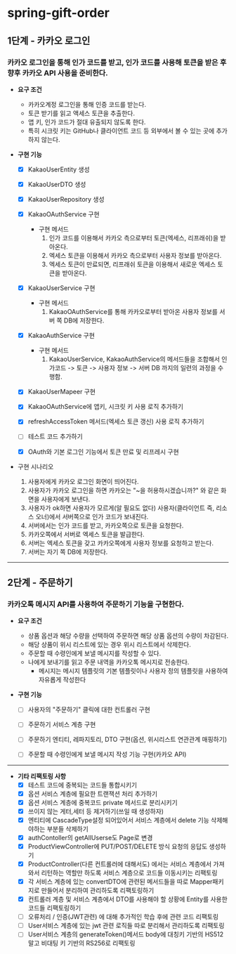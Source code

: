 # spring-gift-order
## 1단계 - 카카오 로그인
### 카카오 로그인을 통해 인가 코드를 받고, 인가 코드를 사용해 토큰을 받은 후 향후 카카오 API 사용을 준비한다.

- **요구 조건**
  - 카카오계정 로그인을 통해 인증 코드를 받는다.
  - 토큰 받기를 읽고 액세스 토큰을 추출한다.
  - 앱 키, 인가 코드가 절대 유출되지 않도록 한다.
  - 특히 시크릿 키는 GitHub나 클라이언트 코드 등 외부에서 볼 수 있는 곳에 추가하지 않는다.

- **구현 기능**
  - [X] KakaoUserEntity 생성
  - [X] KakaoUserDTO 생성
  - [X] KakaoUserRepository 생성
  - [X] KakaoOAuthService 구현
    - 구현 메서드
      1) 인가 코드를 이용해서 카카오 측으로부터 토큰(엑세스, 리프래쉬)을 받아온다.
      2) 엑세스 토큰을 이용해서 카카오 측으로부터 사용자 정보를 받아온다.
      3) 엑세스 토큰이 만료되면, 리프래쉬 토큰을 이용해서 새로운 엑세스 토큰을 받아온다.
  - [X] KakaoUserService 구현
    - 구현 메서드
      1) KakaoOAuthService를 통해 카카오로부터 받아온 사용자 정보를 서버 쪽 DB에 저장한다.
  - [X] KakaoAuthService 구현
    - 구현 메서드
      1) KakaoUserService, KakaoAuthService의 메서드들을 조합해서 인가코드 -> 토큰 -> 사용자 정보 -> 서버 DB 까지의 일련의 과정을 수행함.
  - [X] KakaoUserMapeer 구현
  - [x] KakaoOAuthService에 앱키, 시크릿 키 사용 로직 추가하기
  - [x] refreshAccessToken 메서드(엑세스 토큰 갱신) 사용 로직 추가하기
  - [ ] 테스트 코드 추가하기
  - [x] OAuth와 기본 로그인 기능에서 토큰 만료 및 리프레시 구현



- 구현 시나리오
  1) 사용자에게 카카오 로그인 화면이 띄어진다.
  2) 사용자가 카카오 로그인을 하면 카카오는 "~을 허용하시겠습니까?" 와 같은 화면을 사용자에게 보낸다.
  3) 사용자가 ok하면 사용자가 모르게(알 필요도 없다) 사용자(클라이언트 즉, 리소스 오너)에서 서버쪽으로 인가 코드가 보내진다.
  4) 서버에서는 인가 코드를 받고, 카카오쪽으로 토큰을 요청한다.
  5) 카카오쪽에서 서버로 엑세스 토큰을 발급한다.
  6) 서버는 엑세스 토큰을 갖고 카카오쪽에게 사용자 정보를 요청하고 받는다.
  7) 서버는 자기 쪽 DB에 저장한다.

---

##  2단계 - 주문하기
### 카카오톡 메시지 API를 사용하여 주문하기 기능을 구현한다.

- **요구 조건** 
  - 상품 옵션과 해당 수량을 선택하여 주문하면 해당 상품 옵션의 수량이 차감된다. 
  - 해당 상품이 위시 리스트에 있는 경우 위시 리스트에서 삭제한다. 
  - 주문할 때 수령인에게 보낼 메시지를 작성할 수 있다.
  - 나에게 보내기를 읽고 주문 내역을 카카오톡 메시지로 전송한다. 
    - 메시지는 메시지 템플릿의 기본 템플릿이나 사용자 정의 템플릿을 사용하여 자유롭게 작성한다

- **구현 기능**
  - [ ] 사용자의 "주문하기" 클릭에 대한 컨트롤러 구현
  - [ ] 주문하기 서비스 계층 구현
  - [ ] 주문하기 엔티티, 레파지토리, DTO 구현(옵션, 위시리스트 연관관계 매핑하기)
  - [ ] 주문할 때 수령인에게 보낼 메시지 작성 기능 구현(카카오 API)


---

- **기타 리팩토링 사항**
  - [x] 테스트 코드에 중복되는 코드들 통합시키기
  - [x] 옵션 서비스 계층에 필요한 트랜잭션 처리 추가하기
  - [x] 옵션 서비스 계층에 중복코드 private 메서드로 분리시키기
  - [x] 쓰이지 않는 게터,세터 등 제거하기(쓰일 때 생성하자)
  - [x] 엔티티에 CascadeType설정 되어있어서 서비스 계층에서 delete 기능 삭제해야하는 부분들 삭제하기
  - [x] authContoller의 getAllUserse도 Page로 변경
  - [x] ProductViewController에 PUT/POST/DELETE 방식 요청의 응답도 생성하기
  - [x] ProductController(다른 컨트롤러에 대해서도) 에서는 서비스 계층에서 가져와서 리턴하는 역할만 하도록 서비스 계층으로 코드들 이동시키는 리팩토링
  - [x] 각 서비스 계층에 있는 convertDTO에 관련된 메서드들을 따로 Mapper패키지로 만들어서 분리하여 관리하도록 리팩토링하기
  - [x] 컨트롤러 계층 및 서비스 계층에서 DTO를 사용해야 할 상황에 Entity를 사용한 코드들 리팩토링하기
  - [ ] 오류처리 / 인증(JWT관련) 에 대해 추가적인 학습 후에 관련 코드 리팩토링
  - [ ] User서비스 계층에 있는 jwt 관련 로직들 따로 분리해서 관리하도록 리팩토링
  - [ ] User서비스 계층의 generateToken()메서드 body에 대칭키 기반의 HS512 말고 비대팅 키 기반의 RS256로 리팩토링